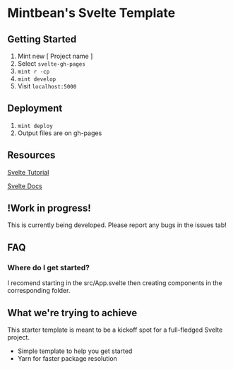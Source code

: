 # Mintbean's Svelte Template

## Getting Started

1. Mint new [ Project name ]
2. Select `svelte-gh-pages`
3. `mint r -cp`
4. `mint develop`
5. Visit `localhost:5000`

## Deployment

1. `mint deploy`
2. Output files are on gh-pages

## Resources

[Svelte Tutorial](https://svelte.dev/tutorial/basics)

[Svelte Docs](https://svelte.dev/docs)

## !Work in progress!

This is currently being developed. Please report any bugs in the issues tab!

## FAQ

### Where do I get started?

I recomend starting in the src/App.svelte then creating components in the corresponding folder.

## What we're trying to achieve

This starter template is meant to be a kickoff spot for a full-fledged Svelte project.

- Simple template to help you get started
- Yarn for faster package resolution
